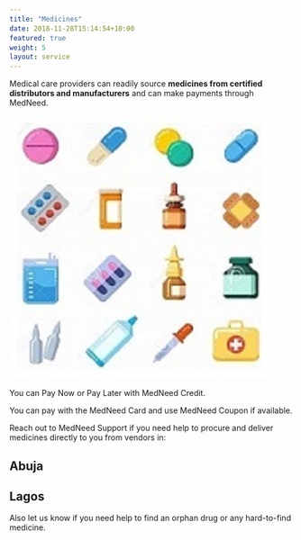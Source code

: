 ```yaml
---
title: "Medicines"
date: 2018-11-28T15:14:54+10:00
featured: true
weight: 5
layout: service
---
```


Medical care providers can readily source **medicines from certified distributors and manufacturers** and can make payments through MedNeed.

![Pharm drugs](/images/illustrations/pharm-drugs.jpg)

You can Pay Now or Pay Later with MedNeed Credit. 

You can pay with the MedNeed Card and use MedNeed Coupon if available.

Reach out to MedNeed Support if you need help to procure and deliver medicines directly to you from vendors in:
## Abuja
## Lagos
Also let us know if you need help to find an orphan drug or any hard-to-find medicine.



